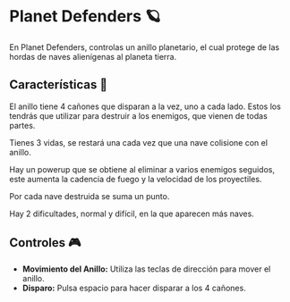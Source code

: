 # Planet Defenders 🪐

En Planet Defenders, controlas un anillo planetario, el cual protege de las hordas de naves alienígenas al planeta tierra.

## Características 🌟

El anillo tiene 4 cañones que disparan a la vez, uno a cada lado. Estos los tendrás que utilizar para destruir a los enemigos, que vienen de todas partes.

Tienes 3 vidas, se restará una cada vez que una nave colisione con el anillo.

Hay un powerup que se obtiene al eliminar a varios enemigos seguidos, este aumenta la cadencia de fuego y la velocidad de los proyectiles.

Por cada nave destruida se suma un punto.

Hay 2 dificultades, normal y difícil, en la que aparecen más naves.

## Controles 🎮

- **Movimiento del Anillo:** Utiliza las teclas de dirección para mover el anillo.
- **Disparo:** Pulsa espacio para hacer disparar a los 4 cañones.